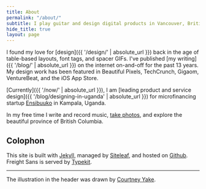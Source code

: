 ```yaml
---
title: About
permalink: "/about/"
subtitle: I play guitar and design digital products in Vancouver, British Columbia.
hide_title: true
layout: page
---
```


I found my love for [design]({{ '/design/' | absolute_url }}) back in the age of table-based layouts, font tags, and spacer GIFs. I've published [my writing]({{ '/blog/' | absolute_url }}) on the internet on-and-off for the past 13 years. My design work has been featured in Beautiful Pixels, TechCrunch, Gigaom, VentureBeat, and the iOS App Store.

[Currently]({{ '/now/' | absolute_url }}), I am [leading product and service design]({{ '/blog/designing-in-uganda' | absolute_url }}) for microfinancing startup [Ensibuuko](http://ensibuuko.com) in Kampala, Uganda.

In my free time I write and record music, [take photos](http://instagram.com/patdryburgh), and explore the beautiful province of British Columbia.

## Colophon

This site is built with [Jekyll](https://jekyllrb.com), managed by [Siteleaf](http://siteleaf.com), and hosted on [Github](https://pages.github.com). Freight Sans is served by [Typekit](http://typekit.com).

---

The illustration in the header was drawn by [Courtney Yake](https://twitter.com/courtneymake).